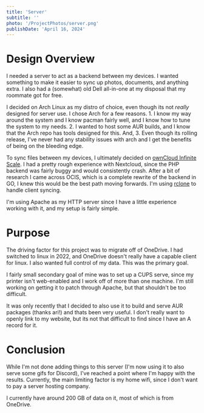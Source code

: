 ```yaml
---
title: 'Server'
subtitle: ''
photo: '/ProjectPhotos/server.png'
publishDate: 'April 16, 2024'
---
```


# Design Overview

I needed a server to act as a backend between my devices. I wanted something to make it easier to sync up photos, documents, and anything extra. I also had a (somewhat) old Dell all-in-one at my disposal that my roommate got for free. 

I decided on Arch Linux as my distro of choice, even though its not *really* designed for server use. I chose Arch for a few reasons. 1. I know my way around the system and I know pacman fairly well, and I know how to tune the system to my needs. 2. I wanted to host some AUR builds, and I know that the Arch repo has tools designed for this. And, 3. Even though its rolling release, I've never had any stability issues with arch and I get the benefits of being on the bleeding edge.

To sync files between my devices, I ultimately decided on [ownCloud Infinite Scale](https://owncloud.dev/ocis/). I had a pretty rough experience with Nextcloud, since the PHP backend was fairly buggy and would consistently crash. After a bit of research I came across OCIS, which is a complete rewrite of the backend in GO, I knew this would be the best path moving forwards. I'm using [rclone](https://rclone.org/) to handle client syncing.

I'm using Apache as my HTTP server since I have a little experience working with it, and my setup is fairly simple.

# Purpose

The driving factor for this project was to migrate off of OneDrive. I had switched to linux in 2022, and OneDrive doesn't really have a capable client for linux. I also wanted full control of my data. This was the primary goal.

I fairly small secondary goal of mine was to set up a CUPS serve, since my printer isn't web-enabled and I work off of more than one machine. I'm still working on getting it to patch through Apache, but that shouldn't be too difficult.

It was only recently that I decided to also use it to build and serve AUR packages (thanks ari!) and thats been very useful. I don't really want to openly link to my website, but its not that difficult to find since I have an A record for it. 

# Conclusion

While I'm not done adding things to this server (I'm now using it to also serve some gifs for Discord), I've reached a point where I'm happy with the results. Currently, the main limiting factor is my home wifi, since I don't want to pay a server hosting company. 

I currently have around 200 GB of data on it, most of which is from OneDrive.
